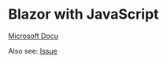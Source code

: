 # Blazor with JavaScript

[Microsoft Docu](https://docs.microsoft.com/en-us/aspnet/core/blazor/call-javascript-from-dotnet?view=aspnetcore-3.1)

Also see: [Issue](https://github.com/CactuseSecurity/billy/issues/132)
